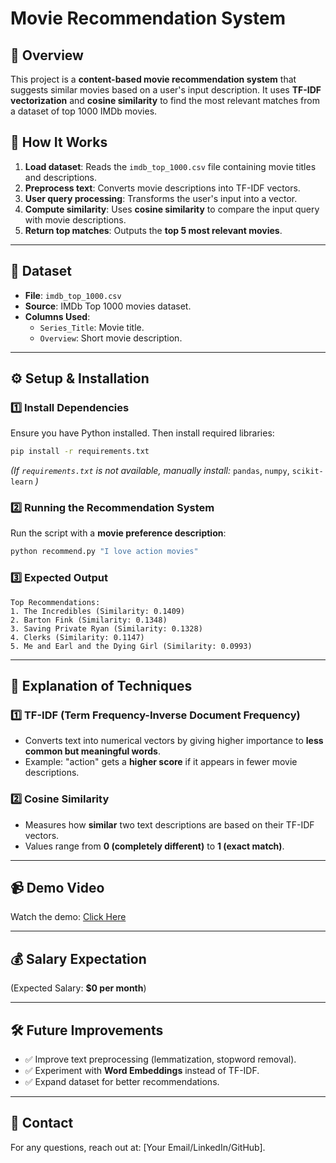 # Movie Recommendation System

## 📌 Overview
This project is a **content-based movie recommendation system** that suggests similar movies based on a user's input description. It uses **TF-IDF vectorization** and **cosine similarity** to find the most relevant matches from a dataset of top 1000 IMDb movies.

## 🚀 How It Works
1. **Load dataset**: Reads the `imdb_top_1000.csv` file containing movie titles and descriptions.
2. **Preprocess text**: Converts movie descriptions into TF-IDF vectors.
3. **User query processing**: Transforms the user's input into a vector.
4. **Compute similarity**: Uses **cosine similarity** to compare the input query with movie descriptions.
5. **Return top matches**: Outputs the **top 5 most relevant movies**.

---

## 📂 Dataset
- **File**: `imdb_top_1000.csv`
- **Source**: IMDb Top 1000 movies dataset.
- **Columns Used**:
  - `Series_Title`: Movie title.
  - `Overview`: Short movie description.

---

## ⚙️ Setup & Installation
### **1️⃣ Install Dependencies**
Ensure you have Python installed. Then install required libraries:
```bash
pip install -r requirements.txt
```
_(If `requirements.txt` is not available, manually install:_ `pandas`, `numpy`, `scikit-learn` _)_

### **2️⃣ Running the Recommendation System**
Run the script with a **movie preference description**:
```bash
python recommend.py "I love action movies"
```

### **3️⃣ Expected Output**
```
Top Recommendations:
1. The Incredibles (Similarity: 0.1409)
2. Barton Fink (Similarity: 0.1348)
3. Saving Private Ryan (Similarity: 0.1328)
4. Clerks (Similarity: 0.1147)
5. Me and Earl and the Dying Girl (Similarity: 0.0993)
```

---

## 📌 Explanation of Techniques
### **1️⃣ TF-IDF (Term Frequency-Inverse Document Frequency)**
- Converts text into numerical vectors by giving higher importance to **less common but meaningful words**.
- Example: "action" gets a **higher score** if it appears in fewer movie descriptions.

### **2️⃣ Cosine Similarity**
- Measures how **similar** two text descriptions are based on their TF-IDF vectors.
- Values range from **0 (completely different)** to **1 (exact match)**.

---

## 📹 Demo Video
Watch the demo: [Click Here](YOUR_VIDEO_LINK_HERE)

---

## 💰 Salary Expectation
(Expected Salary: **$0 per month**)

---

## 🛠 Future Improvements
- ✅ Improve text preprocessing (lemmatization, stopword removal).
- ✅ Experiment with **Word Embeddings** instead of TF-IDF.
- ✅ Expand dataset for better recommendations.

---

## 📩 Contact
For any questions, reach out at: [Your Email/LinkedIn/GitHub].
